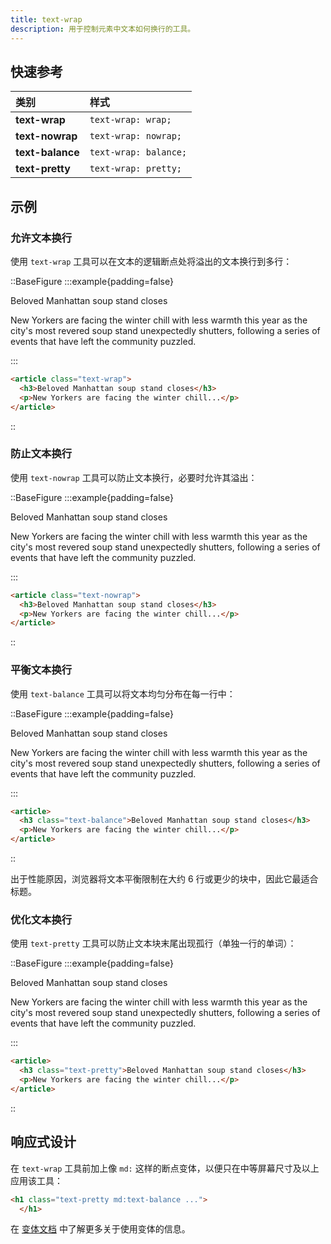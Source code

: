 ```yaml
---
title: text-wrap
description: 用于控制元素中文本如何换行的工具。
---
```


## 快速参考

| 类别           | 样式             |
| :------------- | :--------------- |
| **text-wrap** | `text-wrap: wrap;` |
| **text-nowrap** | `text-wrap: nowrap;` |
| **text-balance** | `text-wrap: balance;` |
| **text-pretty** | `text-wrap: pretty;` |

## 示例

### 允许文本换行

使用 `text-wrap` 工具可以在文本的逻辑断点处将溢出的文本换行到多行：

::BaseFigure
:::example{padding=false}
<div class="mx-auto grid max-w-xs gap-4 border-x border-x-pink-400/30 py-8 text-gray-700 dark:text-gray-400">
  <div class="text-xl font-semibold text-gray-900 dark:text-white">Beloved Manhattan soup stand closes</div>
  <p class="text-sm/6">
    New Yorkers are facing the winter chill with less warmth this year as the city's most revered soup stand
    unexpectedly shutters, following a series of events that have left the community puzzled.
  </p>
</div>
:::

```html
<article class="text-wrap">
  <h3>Beloved Manhattan soup stand closes</h3>
  <p>New Yorkers are facing the winter chill...</p>
</article>
```
::

### 防止文本换行

使用 `text-nowrap` 工具可以防止文本换行，必要时允许其溢出：

::BaseFigure
:::example{padding=false}
<div class="overflow-hidden">
  <div class="mx-auto grid max-w-xs gap-4 border-x border-x-pink-400/30 py-8 text-gray-700 dark:text-gray-400">
    <div class="text-xl font-semibold text-nowrap text-gray-900 dark:text-white">
      Beloved Manhattan soup stand closes
    </div>
    <p class="text-sm/6 text-nowrap">
      New Yorkers are facing the winter chill with less warmth this year as the city's most revered soup stand
      unexpectedly shutters, following a series of events that have left the community puzzled.
    </p>
  </div>
</div>
:::

```html
<article class="text-nowrap">
  <h3>Beloved Manhattan soup stand closes</h3>
  <p>New Yorkers are facing the winter chill...</p>
</article>
```
::

### 平衡文本换行

使用 `text-balance` 工具可以将文本均匀分布在每一行中：

::BaseFigure
:::example{padding=false}
<div class="mx-auto grid max-w-xs gap-4 border-x border-x-pink-400/30 py-8 text-gray-700 dark:text-gray-400">
  <div class="text-xl font-semibold text-balance text-gray-900 dark:text-white">
    Beloved Manhattan soup stand closes
  </div>
  <p class="text-sm/6">
    New Yorkers are facing the winter chill with less warmth this year as the city's most revered soup stand
    unexpectedly shutters, following a series of events that have left the community puzzled.
  </p>
</div>
:::

```html
<article>
  <h3 class="text-balance">Beloved Manhattan soup stand closes</h3>
  <p>New Yorkers are facing the winter chill...</p>
</article>
```
::

出于性能原因，浏览器将文本平衡限制在大约 6 行或更少的块中，因此它最适合标题。

### 优化文本换行

使用 `text-pretty` 工具可以防止文本块末尾出现孤行（单独一行的单词）：

::BaseFigure
:::example{padding=false}
<div class="mx-auto grid max-w-xs gap-4 border-x border-x-pink-400/30 py-8 text-gray-700 dark:text-gray-400">
  <div class="text-xl font-semibold text-pretty text-gray-900 dark:text-white">
    Beloved Manhattan soup stand closes
  </div>
  <p class="text-sm/6">
    New Yorkers are facing the winter chill with less warmth this year as the city's most revered soup stand
    unexpectedly shutters, following a series of events that have left the community puzzled.
  </p>
</div>
:::

```html
<article>
  <h3 class="text-pretty">Beloved Manhattan soup stand closes</h3>
  <p>New Yorkers are facing the winter chill...</p>
</article>
```
::

## 响应式设计

在 `text-wrap` 工具前加上像 `md:` 这样的断点变体，以便只在中等屏幕尺寸及以上应用该工具：

```html
<h1 class="text-pretty md:text-balance ...">
  </h1>
```

在 [变体文档](https://tailwindcss.com/docs/hover-focus-and-other-states%23variants) 中了解更多关于使用变体的信息。

